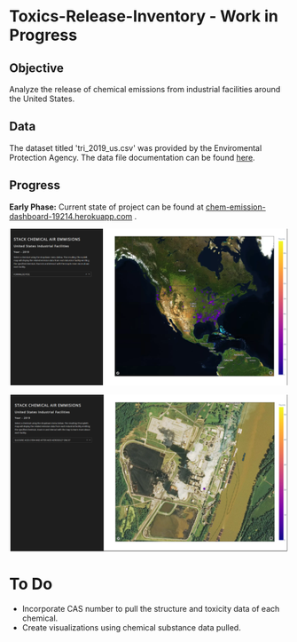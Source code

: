 # Toxics-Release-Inventory - Work in Progress

## Objective 
 Analyze the release of chemical emissions from industrial facilities around the United States.

## Data
The dataset titled 'tri_2019_us.csv' was provided by the Enviromental Protection Agency. The data file documentation can be found [here](https://www.epa.gov/sites/production/files/2019-08/documents/basic_data_files_documentation_aug_2019_v2.pdf). 


## Progress
**Early Phase:**
Current state of project can be found at [chem-emission-dashboard-19214.herokuapp.com](https://chem-emission-dashboard-19214.herokuapp.com) . 

<p align="center" >
	<a href = 'https://chem-emission-dashboard-19214.herokuapp.com/'>
  	<img  src="img/1.PNG" width="500" />
	</a>
</p>

<p align="center" >
	<a href = 'https://chem-emission-dashboard-19214.herokuapp.com/'>
  	<img  src="img/2.PNG" width="500" />
	</a>
</p>

# To Do
* Incorporate CAS number to pull the structure and toxicity data of each chemical.
* Create visualizations using chemical substance data pulled.